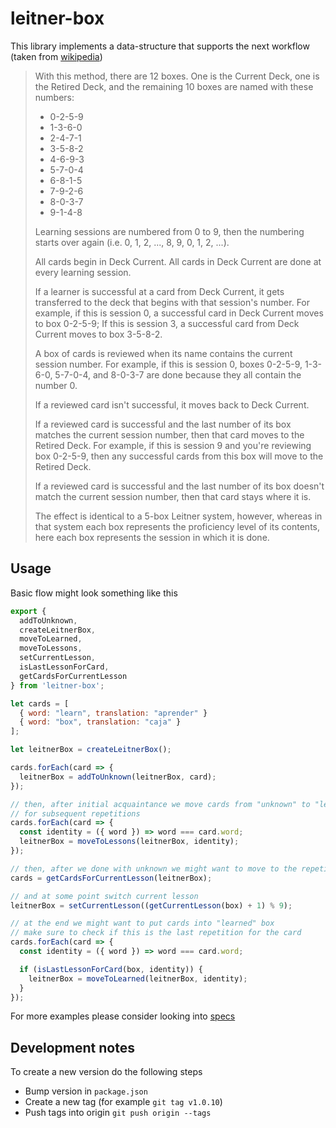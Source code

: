 # leitner-box

This library implements a data-structure that supports the next workflow (taken from [wikipedia](https://en.wikipedia.org/wiki/Leitner_system))

> With this method, there are 12 boxes. One is the Current Deck, one is the Retired Deck, and the remaining 10 boxes are named with these numbers:
> 
> * 0-2-5-9
> * 1-3-6-0
> * 2-4-7-1
> * 3-5-8-2
> * 4-6-9-3
> * 5-7-0-4
> * 6-8-1-5
> * 7-9-2-6
> * 8-0-3-7
> * 9-1-4-8
> 
> Learning sessions are numbered from 0 to 9, then the numbering starts over again (i.e. 0, 1, 2, ..., 8, 9, 0, 1, 2, ...).
> 
> All cards begin in Deck Current. All cards in Deck Current are done at every learning session.
> 
> If a learner is successful at a card from Deck Current, it gets transferred to the deck that begins with that session's number. For example, if this is session 0, a successful card in Deck Current moves to box 0-2-5-9; If this is session 3, a successful card from Deck Current moves to box 3-5-8-2.
> 
> A box of cards is reviewed when its name contains the current session number. For example, if this is session 0, boxes 0-2-5-9, 1-3-6-0, 5-7-0-4, and 8-0-3-7 are done because they all contain the number 0.
> 
> If a reviewed card isn't successful, it moves back to Deck Current.
> 
> If a reviewed card is successful and the last number of its box matches the current session number, then that card moves to the Retired Deck. For example, if this is session 9 and you're reviewing box 0-2-5-9, then any successful cards from this box will move to the Retired Deck.
> 
> If a reviewed card is successful and the last number of its box doesn't match the current session number, then that card stays where it is.
> 
> The effect is identical to a 5-box Leitner system, however, whereas in that system each box represents the proficiency level of its contents, here each box represents the session in which it is done.

## Usage

Basic flow might look something like this

```js
export {
  addToUnknown,
  createLeitnerBox,
  moveToLearned,
  moveToLessons,
  setCurrentLesson,
  isLastLessonForCard,
  getCardsForCurrentLesson
} from 'leitner-box';

let cards = [
  { word: "learn", translation: "aprender" }
  { word: "box", translation: "caja" }
];

let leitnerBox = createLeitnerBox();

cards.forEach(card => {
  leitnerBox = addToUnknown(leitnerBox, card);
});

// then, after initial acquaintance we move cards from "unknown" to "lessons"
// for subsequent repetitions
cards.forEach(card => {
  const identity = ({ word }) => word === card.word;
  leitnerBox = moveToLessons(leitnerBox, identity);
});

// then, after we done with unknown we might want to move to the repetition
cards = getCardsForCurrentLesson(leitnerBox);

// and at some point switch current lesson
leitnerBox = setCurrentLesson((getCurrentLesson(box) + 1) % 9);

// at the end we might want to put cards into "learned" box
// make sure to check if this is the last repetition for the card
cards.forEach(card => {
  const identity = ({ word }) => word === card.word;

  if (isLastLessonForCard(box, identity)) {
    leitnerBox = moveToLearned(leitnerBox, identity);
  }
});
```

For more examples please consider looking into [specs](https://github.com/dra1n/leitner-box/blob/main/tests/index.test.ts)

## Development notes

To create a new version do the following steps

* Bump version in `package.json`
* Create a new tag (for example `git tag v1.0.10`)
* Push tags into origin `git push origin --tags`
